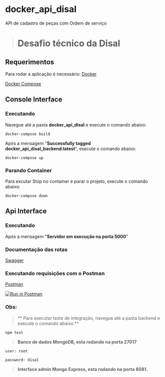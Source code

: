 # docker_api_disal

API de cadastro de peças com Ordem de serviço

> # Desafio técnico da Disal

## Requerimentos

Para rodar a aplicação é necessário:
[Docker](https://www.docker.com/)

[Docker Compose](https://docs.docker.com/compose/)

## Console Interface

### Executando

Navegue até a pasta **docker_api_disal** e execute o comando abaixo:

    docker-compose build

Após a mensagem "**Successfully tagged docker_api_disal_backend:latest**", execute o comando abaixo:

    docker-compose up

### Parando Container

Para excutar Stop no container e parar o projeto, execute o comando abaixo:

    docker-compose down

## Api Interface

### Executando

Após a mensagem "**Servidor em execução na porta 5000**"

### Documentação das rotas

[Swagger](http://localhost:5000/api/v1/api-docs/)

### Executando requisições com o Postman

[Postman](https://documenter.getpostman.com/view/2333553/SztA78vK)

[![Run in Postman](https://run.pstmn.io/button.svg)](https://app.getpostman.com/run-collection/90fb5ec64e82d1416ac5)

### Obs:

> ** Para executar teste de integração, navegue até a pasta backend e execute o comando abaixo:**

    npm test

> **Banco de dados MongoDB, esta rodando na porta 27017**

    user: root

    password: disal

> **Interface admin Mongo Express, esta rodando na porta 8081.**

